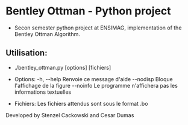 # Bentley Ottman - Python project
* Secon semester python project at ENSIMAG, implementation of the Bentley Ottman Algorithm.

## Utilisation:
 * ./bentley_ottman.py [options] [fichiers]

  * Options:
     -h, --help    Renvoie ce message d'aide
     --nodisp      Bloque l'affichage de la figure
     --noinfo      Le programme n'affichera pas les informations textuelles

  * Fichiers:
   Les fichiers attendus sont sous le format .bo

Developed by Stenzel Cackowski and Cesar Dumas